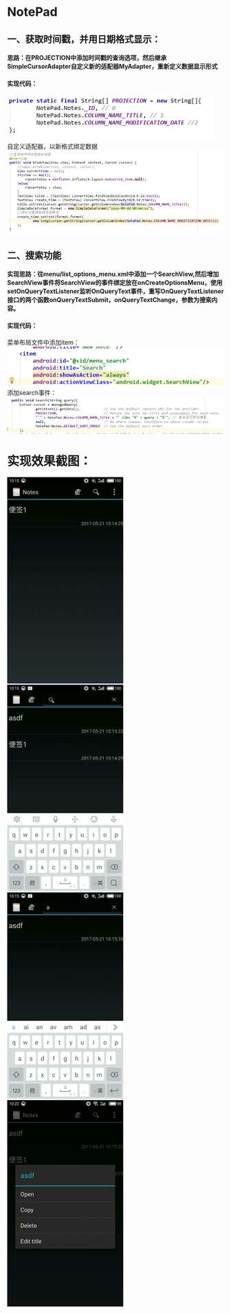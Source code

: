 # NotePad
## 一、获取时间戳，并用日期格式显示：
#### 思路：在PROJECTION中添加时间戳的查询选项，然后继承SimpleCursorAdapter自定义新的适配器MyAdapter，重新定义数据显示形式
#### 实现代码：
<img src="https://github.com/NIXM666/Lab_middle/blob/master/app/src/main/images/time.png"></br>
自定义适配器，以新格式绑定数据
<img src="https://github.com/NIXM666/Lab_middle/blob/master/app/src/main/images/myadapter.png"></br>
## 二、搜索功能
#### 实现思路：往menu/list_options_menu.xml中添加一个SearchView,然后增加SearchView事件将SearchView的事件绑定放在onCreateOptionsMenu，使用setOnQueryTextListener监听OnQueryText事件，重写OnQueryTextListener接口的两个函数onQueryTextSubmit，onQueryTextChange，参数为搜索内容。
#### 实现代码：
菜单布局文件中添加item：
</br>
<img src="https://github.com/NIXM666/Lab_middle/blob/master/app/src/main/images/searchview.png"></br>
添加search事件：
</br>
<img src="https://github.com/NIXM666/Lab_middle/blob/master/app/src/main/images/search.png">
# 实现效果截图：
<img src="https://github.com/NIXM666/Lab_middle/blob/master/app/src/main/images/S70521-101518.jpg"></br>
<img src="https://github.com/NIXM666/Lab_middle/blob/master/app/src/main/images/S70521-101554.jpg"></br>
<img src="https://github.com/NIXM666/Lab_middle/blob/master/app/src/main/images/S70521-101559.jpg"></br>
<img src="https://github.com/NIXM666/Lab_middle/blob/master/app/src/main/images/S70521-102251.jpg"></br>

